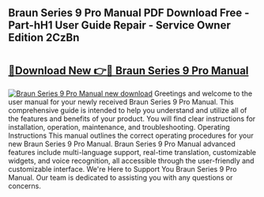 ## Braun Series 9 Pro Manual PDF Download Free - Part-hH1 User Guide Repair - Service Owner Edition 2CzBn

# <h2><a href="http://bc38870.oget.top/?id=Braun+Series+9+Pro+Manual">🔗Download New 👉🔴 Braun Series 9 Pro Manual</a></h2>

[![Braun Series 9 Pro Manual new download](https://i.imgur.com/5g1atiW.png)](http://bc38870.oget.top/?id=Braun+Series+9+Pro+Manual)
Greetings and welcome to the user manual for your newly received Braun Series 9 Pro Manual. This comprehensive guide is intended to help you understand and utilize all of the features and benefits of your product. You will find clear instructions for installation, operation, maintenance, and troubleshooting. Operating Instructions This manual outlines the correct operating procedures for your new Braun Series 9 Pro Manual. Braun Series 9 Pro Manual advanced features include multi-language support, real-time translation, customizable widgets, and voice recognition, all accessible through the user-friendly and customizable interface. We're Here to Support You Braun Series 9 Pro Manual. Our team is dedicated to assisting you with any questions or concerns.

